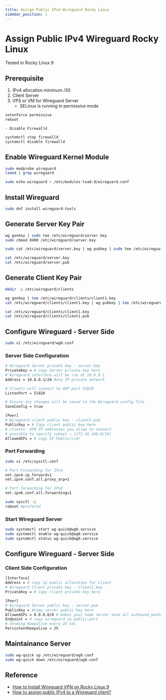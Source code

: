 ```yaml
---
title: Assign Public IPv4 Wireguard Rocky Linux
sidebar_position: 1
---
```


# Assign Public IPv4 Wireguard Rocky Linux
Tested in Rocky Linux 9

## Prerequisite
1. IPv4 allocation minimum /30
2. Client Server
3. VPS or VM for Wireguard Server
    - SELinux is running in permissive mode
```bash
setenforce permissive
reboot
```
    - Disable Firewalld
```bash
systemctl stop firewalld
systemctl disable firewalld
```

## Enable Wireguard Kernel Module
```bash
sudo modprobe wireguard
lsmod | grep wireguard
```

```bash
sudo echo wireguard > /etc/modules-load.d/wireguard.conf
```

## Install Wireguard
```bash
sudo dnf install wireguard-tools
```

## Generate Server Key Pair
```bash
wg genkey | sudo tee /etc/wireguard/server.key
sudo chmod 0400 /etc/wireguard/server.key
```
```bash
sudo cat /etc/wireguard/server.key | wg pubkey | sudo tee /etc/wireguard/server.pub
```
```bash
cat /etc/wireguard/server.key
cat /etc/wireguard/server.pub
```

## Generate Client Key Pair
```bash
mkdir -p /etc/wireguard/clients
```
```bash
wg genkey | tee /etc/wireguard/clients/client1.key
cat /etc/wireguard/clients/client1.key | wg pubkey | tee /etc/wireguard/clients/client1.pub
```
```bash
cat /etc/wireguard/clients/client1.key
cat /etc/wireguard/clients/client1.pub
```

## Configure Wireguard - Server Side
```bash
sudo vi /etc/wireguard/wg0.conf
```
### Server Side Configuration
```bash
# Wireguard Server private key - server.key
PrivateKey = # Copy Server private key here
# Wireguard interface will be run at 10.8.0.1
Address = 10.8.0.1/24 #any IP private network

# Clients will connect to UDP port 51820
ListenPort = 51820

# Ensure any changes will be saved to the Wireguard config file
SaveConfig = true

[Peer]
# Wireguard client public key - client1.pub
PublicKey = # Copy client public key here
# clients' VPN IP addresses you allow to connect
# possible to specify subnet ⇒ [172.16.100.0/24]
AllowedIPs = # copy IP Public/cidr
```
### Port Forwarding
```bash
sudo vi /etc/sysctl.conf
```
```bash
# Port Forwarding for IPv4
net.ipv4.ip_forward=1
net.ipv4.conf.all.proxy_arp=1

# Port forwarding for IPv6
net.ipv6.conf.all.forwarding=1
```

```bash
sudo sysctl -p
reboot #prefered
```

### Start Wireguard Server
```bash
sudo systemctl start wg-quick@wg0.service
sudo systemctl enable wg-quick@wg0.service
sudo systemctl status wg-quick@wg0.service

```


## Configure Wireguard - Server Side
### Client Side Configuration
```bash
[Interface]
Address = # copy ip public allocation for client
# Wireguard Client private key - client1.key
PrivateKey = # Copy client private key here

[Peer]
# Wireguard Server public key - server.pub
PublicKey = #Copy server public key here
AllowedIPs = 0.0.0.0/0 # makes your home server send all outbound packets via this tunnel
Endpoint = # copy wireguard ip public:port
# Sending Keepalive every 25 sec
PersistentKeepalive = 25
```

## Maintainance Server
```bash
sudo wg-quick up /etc/wireguard/wg0.conf
sudo wg-quick down /etc/wireguard/wg0.conf
```

## Reference
- [How to Install Wireguard VPN on Rocky Linux 9](https://www.howtoforge.com/how-to-install-wireguard-vpn-on-rocky-linux-9/)
- [How to assign public IPv4 to a Wireguard client?](https://www.reddit.com/r/WireGuard/comments/ld09tr/how_to_assign_public_ipv4_to_a_wireguard_client/)




